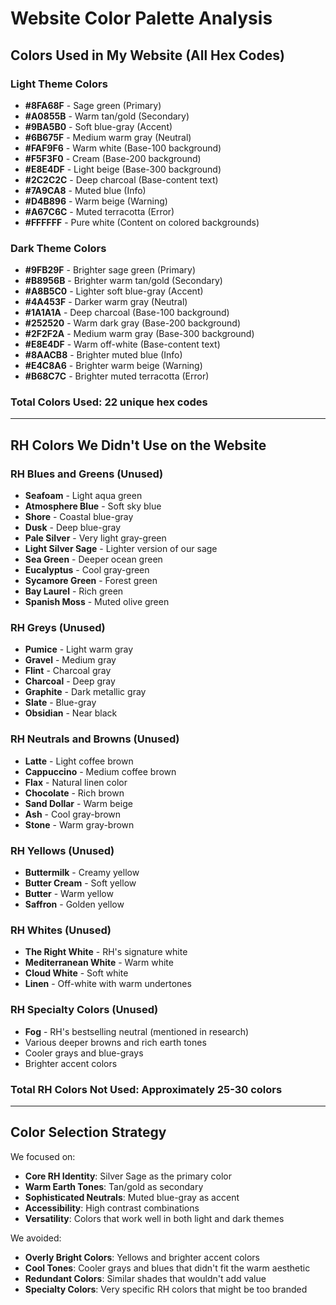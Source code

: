 # Website Color Palette Analysis

## Colors Used in My Website (All Hex Codes)

### Light Theme Colors
- **#8FA68F** - Sage green (Primary)
- **#A0855B** - Warm tan/gold (Secondary)
- **#9BA5B0** - Soft blue-gray (Accent)
- **#6B675F** - Medium warm gray (Neutral)
- **#FAF9F6** - Warm white (Base-100 background)
- **#F5F3F0** - Cream (Base-200 background)
- **#E8E4DF** - Light beige (Base-300 background)
- **#2C2C2C** - Deep charcoal (Base-content text)
- **#7A9CA8** - Muted blue (Info)
- **#D4B896** - Warm beige (Warning)
- **#A67C6C** - Muted terracotta (Error)
- **#FFFFFF** - Pure white (Content on colored backgrounds)

### Dark Theme Colors
- **#9FB29F** - Brighter sage green (Primary)
- **#B8956B** - Brighter warm tan/gold (Secondary)
- **#A8B5C0** - Lighter soft blue-gray (Accent)
- **#4A453F** - Darker warm gray (Neutral)
- **#1A1A1A** - Deep charcoal (Base-100 background)
- **#252520** - Warm dark gray (Base-200 background)
- **#2F2F2A** - Medium warm gray (Base-300 background)
- **#E8E4DF** - Warm off-white (Base-content text)
- **#8AACB8** - Brighter muted blue (Info)
- **#E4C8A6** - Brighter warm beige (Warning)
- **#B68C7C** - Brighter muted terracotta (Error)

### Total Colors Used: 22 unique hex codes

---

## RH Colors We Didn't Use on the Website

### RH Blues and Greens (Unused)
- **Seafoam** - Light aqua green
- **Atmosphere Blue** - Soft sky blue
- **Shore** - Coastal blue-gray
- **Dusk** - Deep blue-gray
- **Pale Silver** - Very light gray-green
- **Light Silver Sage** - Lighter version of our sage
- **Sea Green** - Deeper ocean green
- **Eucalyptus** - Cool gray-green
- **Sycamore Green** - Forest green
- **Bay Laurel** - Rich green
- **Spanish Moss** - Muted olive green

### RH Greys (Unused)
- **Pumice** - Light warm gray
- **Gravel** - Medium gray
- **Flint** - Charcoal gray
- **Charcoal** - Deep gray
- **Graphite** - Dark metallic gray
- **Slate** - Blue-gray
- **Obsidian** - Near black

### RH Neutrals and Browns (Unused)
- **Latte** - Light coffee brown
- **Cappuccino** - Medium coffee brown
- **Flax** - Natural linen color
- **Chocolate** - Rich brown
- **Sand Dollar** - Warm beige
- **Ash** - Cool gray-brown
- **Stone** - Warm gray-brown

### RH Yellows (Unused)
- **Buttermilk** - Creamy yellow
- **Butter Cream** - Soft yellow
- **Butter** - Warm yellow
- **Saffron** - Golden yellow

### RH Whites (Unused)
- **The Right White** - RH's signature white
- **Mediterranean White** - Warm white
- **Cloud White** - Soft white
- **Linen** - Off-white with warm undertones

### RH Specialty Colors (Unused)
- **Fog** - RH's bestselling neutral (mentioned in research)
- Various deeper browns and rich earth tones
- Cooler grays and blue-grays
- Brighter accent colors

### Total RH Colors Not Used: Approximately 25-30 colors

---

## Color Selection Strategy

We focused on:
- **Core RH Identity**: Silver Sage as the primary color
- **Warm Earth Tones**: Tan/gold as secondary
- **Sophisticated Neutrals**: Muted blue-gray as accent
- **Accessibility**: High contrast combinations
- **Versatility**: Colors that work well in both light and dark themes

We avoided:
- **Overly Bright Colors**: Yellows and brighter accent colors
- **Cool Tones**: Cooler grays and blues that didn't fit the warm aesthetic
- **Redundant Colors**: Similar shades that wouldn't add value
- **Specialty Colors**: Very specific RH colors that might be too branded